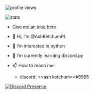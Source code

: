 ![profile views](https://komarev.com/ghpvc/?username=AshKetchumPL)

![stats](https://github-readme-stats.vercel.app/api?username=AshKetchumPL&show_icons=true&hide=prs&theme=radical)

- [Give me an idea here](https://github.com/AshKetchumPL/give-me-an-idea/issues)

- 👋 Hi, I’m @AshKetchumPL
- 👀 I’m interested in python
- 🌱 I’m currently learning discord.py
- 📫 How to reach me:
    - discord: >>ash ketchum<<#6595

[![Discord Presence](https://lanyard.cnrad.dev/api/480110129971200010)](https://discord.com/users/480110129971200010)

<!---
kotpolsa123/kotpolsa123 is a ✨ special ✨ repository because its `README.md` (this file) appears on your GitHub profile.
You can click the Preview link to take a look at your changes.
--->
